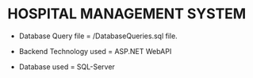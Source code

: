 # HOSPITAL MANAGEMENT SYSTEM

- Database Query file = /DatabaseQueries.sql file.

- Backend Technology used = ASP.NET WebAPI
- Database used = SQL-Server




